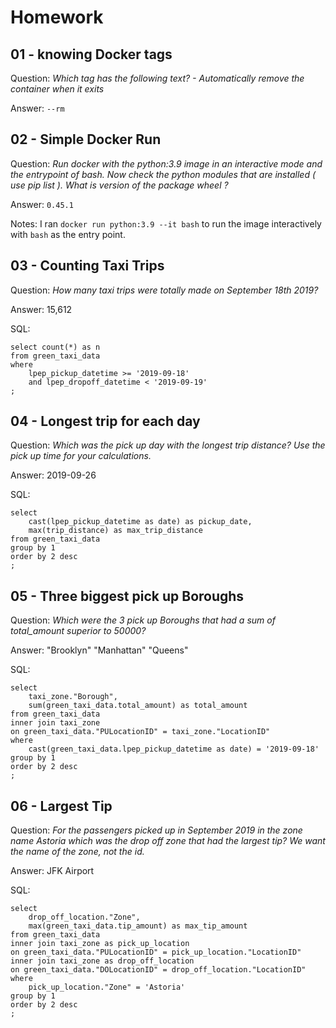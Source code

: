 # Homework

## 01 - knowing Docker tags
Question: _Which tag has the following text? - Automatically remove the container when it exits_

Answer: `--rm`

## 02 - Simple Docker Run
Question: _Run docker with the python:3.9 image in an interactive mode and the entrypoint of bash. Now check the python modules that are installed ( use pip list ). What is version of the package wheel ?_

Answer: `0.45.1`

Notes:
I ran `docker run python:3.9 --it bash` to run the image interactively with `bash` as the entry point.

## 03 - Counting Taxi Trips
Question: _How many taxi trips were totally made on September 18th 2019?_

Answer: 15,612

SQL:
```
select count(*) as n
from green_taxi_data
where
	lpep_pickup_datetime >= '2019-09-18'
	and lpep_dropoff_datetime < '2019-09-19'
;
```

## 04 - Longest trip for each day
Question: _Which was the pick up day with the longest trip distance? Use the pick up time for your calculations._

Answer: 2019-09-26

SQL:
```
select 
	cast(lpep_pickup_datetime as date) as pickup_date,
	max(trip_distance) as max_trip_distance
from green_taxi_data
group by 1
order by 2 desc
;
```

## 05 - Three biggest pick up Boroughs
Question: _Which were the 3 pick up Boroughs that had a sum of total_amount superior to 50000?_

Answer: "Brooklyn" "Manhattan" "Queens"

SQL:
```
select
	taxi_zone."Borough",
	sum(green_taxi_data.total_amount) as total_amount
from green_taxi_data
inner join taxi_zone
on green_taxi_data."PULocationID" = taxi_zone."LocationID"
where
	cast(green_taxi_data.lpep_pickup_datetime as date) = '2019-09-18'
group by 1
order by 2 desc
;
```

## 06 - Largest Tip
Question: _For the passengers picked up in September 2019 in the zone name Astoria which was the drop off zone that had the largest tip? We want the name of the zone, not the id._

Answer: JFK Airport

SQL:
```
select
	drop_off_location."Zone",
	max(green_taxi_data.tip_amount) as max_tip_amount
from green_taxi_data
inner join taxi_zone as pick_up_location
on green_taxi_data."PULocationID" = pick_up_location."LocationID"
inner join taxi_zone as drop_off_location
on green_taxi_data."DOLocationID" = drop_off_location."LocationID"
where
	pick_up_location."Zone" = 'Astoria'
group by 1
order by 2 desc
;
```